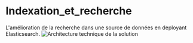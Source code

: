 # Indexation_et_recherche
L'amélioration de la recherche dans une source de données en deployant Elasticsearch.
![Architecture technique de la solution](https://user-images.githubusercontent.com/92634040/140615432-3f54db49-1a42-4d22-8e1b-99c264b54980.png)

